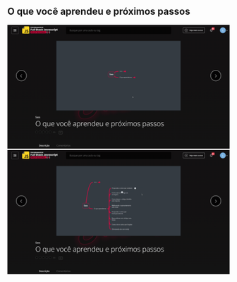 ## O que você aprendeu e próximos passos

![Screenshot](o-que-voce-aprendeu-e-proximos-passos-1.png)
![Screenshot](o-que-voce-aprendeu-e-proximos-passos-2.png)